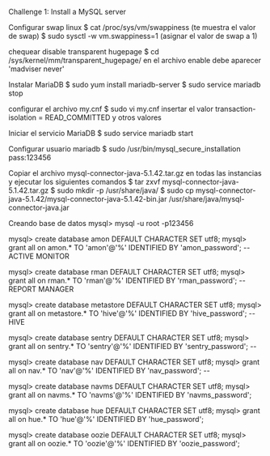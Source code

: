 Challenge 1: Install a MySQL server

Configurar swap linux
$ cat /proc/sys/vm/swappiness (te muestra el valor de swap)
$ sudo sysctl -w vm.swappiness=1 (asignar el valor de swap a 1)

chequear disable transparent hugepage
$ cd /sys/kernel/mm/transparent_hugepage/
en el archivo enable debe aparecer 'madviser never'

Instalar MariaDB
$ sudo yum install mariadb-server
$ sudo service mariadb stop

configurar el archivo my.cnf
$ sudo vi my.cnf
insertar el valor transaction-isolation = READ_COMMITTED y otros valores

Iniciar el servicio MariaDB
$ sudo service mariadb start

Configurar usuario mariadb
$ sudo /usr/bin/mysql_secure_installation
pass:123456

Copiar el archivo mysql-connector-java-5.1.42.tar.gz en todas las instancias y ejecutar los siguientes comandos
$ tar zxvf mysql-connector-java-5.1.42.tar.gz
$ sudo mkdir -p /usr/share/java/
$ sudo cp mysql-connector-java-5.1.42/mysql-connector-java-5.1.42-bin.jar /usr/share/java/mysql-connector-java.jar

Creando base de datos
mysql> mysql -u root -p123456

mysql> create database amon DEFAULT CHARACTER SET utf8;
mysql> grant all on amon.* TO 'amon'@'%' IDENTIFIED BY 'amon_password'; -- ACTIVE MONITOR

mysql> create database rman DEFAULT CHARACTER SET utf8;
mysql> grant all on rman.* TO 'rman'@'%' IDENTIFIED BY 'rman_password'; -- REPORT MANAGER

mysql> create database metastore DEFAULT CHARACTER SET utf8;
mysql> grant all on metastore.* TO 'hive'@'%' IDENTIFIED BY 'hive_password'; -- HIVE

mysql> create database sentry DEFAULT CHARACTER SET utf8;
mysql> grant all on sentry.* TO 'sentry'@'%' IDENTIFIED BY 'sentry_password'; --

mysql> create database nav DEFAULT CHARACTER SET utf8;
mysql> grant all on nav.* TO 'nav'@'%' IDENTIFIED BY 'nav_password'; --

mysql> create database navms DEFAULT CHARACTER SET utf8;
mysql> grant all on navms.* TO 'navms'@'%' IDENTIFIED BY 'navms_password';

mysql> create database hue DEFAULT CHARACTER SET utf8;
mysql> grant all on hue.* TO 'hue'@'%' IDENTIFIED BY 'hue_password';

mysql> create database oozie DEFAULT CHARACTER SET utf8;
mysql> grant all on oozie.* TO 'oozie'@'%' IDENTIFIED BY 'oozie_password';